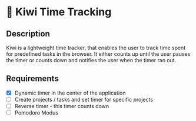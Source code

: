 # 🥝 Kiwi Time Tracking

## Description

Kiwi is a lightweight time tracker, that enables the user to track time spent for predefined tasks in the browser. It either counts up until the user pauses the timer or counts down and notifies the user when the timer ran out.

## Requirements

- [x] Dynamic timer in the center of the application
- [ ] Create projects / tasks and set timer for specific projects
- [ ] Reverse timer - this timer counts down
- [ ] Pomodoro Modus
